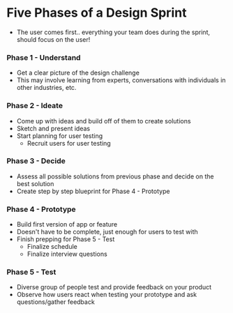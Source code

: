 # Five Phases of a Design Sprint

- The user comes first.. everything your team does during the sprint, should focus on the user!

### Phase 1 - Understand

- Get a clear picture of the design challenge
- This may involve learning from experts, conversations with individuals in other industries, etc.

### Phase 2 - Ideate

- Come up with ideas and build off of them to create solutions
- Sketch and present ideas
- Start planning for user testing
  - Recruit users for user testing

### Phase 3 - Decide

- Assess all possible solutions from previous phase and decide on the best solution
- Create step by step blueprint for Phase 4 - Prototype

### Phase 4 - Prototype

- Build first version of app or feature
- Doesn't have to be complete, just enough for users to test with
- Finish prepping for Phase 5 - Test
  - Finalize schedule
  - Finalize interview questions

### Phase 5 - Test

- Diverse group of people test and provide feedback on your product
- Observe how users react when testing your prototype and ask questions/gather feedback
